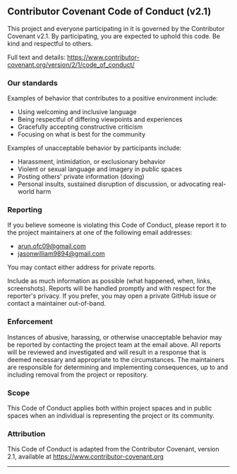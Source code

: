 ## Contributor Covenant Code of Conduct (v2.1)

This project and everyone participating in it is governed by the Contributor Covenant v2.1. By participating, you are expected to uphold this code. Be kind and respectful to others.

Full text and details: https://www.contributor-covenant.org/version/2/1/code_of_conduct/

### Our standards

Examples of behavior that contributes to a positive environment include:

- Using welcoming and inclusive language
- Being respectful of differing viewpoints and experiences
- Gracefully accepting constructive criticism
- Focusing on what is best for the community

Examples of unacceptable behavior by participants include:

- Harassment, intimidation, or exclusionary behavior
- Violent or sexual language and imagery in public spaces
- Posting others' private information (doxing)
- Personal insults, sustained disruption of discussion, or advocating real-world harm

### Reporting

If you believe someone is violating this Code of Conduct, please report it to the project maintainers at one of the following email addresses:

- arun.ofc09@gmail.com
- jasonwilliam9894@gmail.com

You may contact either address for private reports.

Include as much information as possible (what happened, when, links, screenshots). Reports will be handled promptly and with respect for the reporter's privacy. If you prefer, you may open a private GitHub issue or contact a maintainer out-of-band.

### Enforcement

Instances of abusive, harassing, or otherwise unacceptable behavior may be reported by contacting the project team at the email above. All reports will be reviewed and investigated and will result in a response that is deemed necessary and appropriate to the circumstances. The maintainers are responsible for determining and implementing consequences, up to and including removal from the project or repository.

### Scope

This Code of Conduct applies both within project spaces and in public spaces when an individual is representing the project or its community.

### Attribution

This Code of Conduct is adapted from the Contributor Covenant, version 2.1, available at https://www.contributor-covenant.org

---

